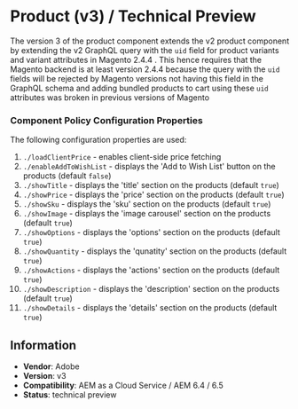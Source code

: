<!--
Copyright 2022 Adobe Systems Incorporated

Licensed under the Apache License, Version 2.0 (the "License");
you may not use this file except in compliance with the License.
You may obtain a copy of the License at

    http://www.apache.org/licenses/LICENSE-2.0

Unless required by applicable law or agreed to in writing, software
distributed under the License is distributed on an "AS IS" BASIS,
WITHOUT WARRANTIES OR CONDITIONS OF ANY KIND, either express or implied.
See the License for the specific language governing permissions and
limitations under the License.
-->
Product (v3) / Technical Preview
====
The version 3 of the product component extends the v2 product component by extending the v2 GraphQL query with the `uid` field for product variants and variant attributes in Magento 2.4.4 . This hence requires that the Magento backend is at least version 2.4.4 because the query with the `uid` fields will be rejected by Magento versions not having this field in the GraphQL schema and adding bundled products to cart using these `uid` attributes was broken in previous versions of Magento

### Component Policy Configuration Properties
The following configuration properties are used:

1. `./loadClientPrice` - enables client-side price fetching
2. `./enableAddToWishList` - displays the 'Add to Wish List' button on the products (default `false`)  
3. `./showTitle` - displays the 'title' section on the products (default `true`)  
4. `./showPrice` - displays the 'price' section on the products (default `true`)  
5. `./showSku` - displays the 'sku' section on the products (default `true`)  
6. `./showImage` - displays the 'image carousel' section on the products (default `true`)  
7. `./showOptions` - displays the 'options' section on the products (default `true`)  
8. `./showQuantity` - displays the 'qunatity' section on the products (default `true`)  
9. `./showActions` - displays the 'actions' section on the products (default `true`)  
10. `./showDescription` - displays the 'description' section on the products (default `true`)  
11. `./showDetails` - displays the 'details' section on the products (default `true`)  

## Information
* **Vendor**: Adobe
* **Version**: v3
* **Compatibility**: AEM as a Cloud Service / AEM 6.4 / 6.5
* **Status**: technical preview
